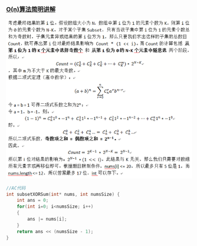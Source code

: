 ### [O(n)算法简明讲解](https://leetcode.cn/problems/sum-of-all-subset-xor-totals/solutions/779901/onsuan-fa-jian-ming-jiang-jie-by-yuyinsl-9sod/)

![](./assets/img/Solution1863_oth_01.png)

```cpp
//AC代码
int subsetXORSum(int* nums, int numsSize) {
    int ans = 0;
    for(int i=0; i<numsSize; i++)
    {
        ans |= nums[i];
    }
    return ans << (numsSize - 1);
}
```
